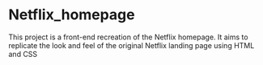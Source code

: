 # Netflix_homepage
This project is a front-end recreation of the Netflix homepage. It aims to replicate the look and feel of the original Netflix landing page using HTML and CSS
